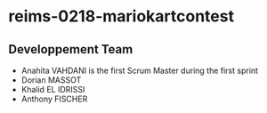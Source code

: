 # reims-0218-mariokartcontest
## Developpement Team
* Anahita VAHDANI is the first Scrum Master during the first sprint
* Dorian MASSOT
* Khalid EL IDRISSI
* Anthony FISCHER

